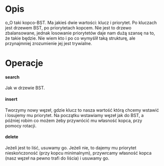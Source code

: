 # Opis

o_O taki kopco-BST. Ma jakieś dwie wartości: klucz i priorytet. Po kluczach jest drzewem BST, po priorytetach kopcem. Nie jest to drzewo zbalansowane, jednak losowanie priorytetów daje nam dużą szansę na to, że takie będzie. Nie wiem kto i po co wymyślił taką strukturę, ale przynajmniej zrozumienie jej jest trywialne.

# Operacje

#### search

Jak w drzewie BST.

#### insert

Tworzymy nowy węzeł, gdzie klucz to nasza wartość którą chcemy wstawić i losujemy mu priorytet. Na początku wstawiamy węzeł jak do BST, a później robim co możem żeby przywrócić mu własność kopca, przy pomocy rotacji.

#### delete

Jeżeli jest to liść, usuwamy go. Jeżeli nie, to dajemy mu priorytet nieskończoność (przy kopcu minimalnym), przywrcamy własność kopca (nasz węzeł na pewno trafi do liścia) i usuwamy go.
